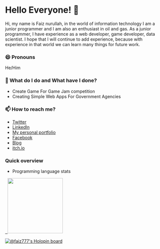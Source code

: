 # Hello Everyone! 👋

Hi, my name is Faiz nurullah, in the world of information technology I am a junior programmer and I am also an enthusiast in oil and gas. As a junior programmer, I have experience as a web developer, game developer, data scientist. I hope that I will continue to add experience, because with experience in that world we can learn many things for future work.

### 😄 Pronouns
He/Him

### 🌱 What do I do and What have I done? 
- Create Game For Game Jam competition
- Creating Simple Web Apps For Government Agencies

### 📫 How to reach me?
- [Twitter](https://twitter.com/Faiznurullah_75) 
- [LinkedIn](https://www.linkedin.com/in/faiznurullah/) 
- [My personal portfolio](https://faiznurullah.xyz) 
- [Facebook](https://web.facebook.com/faiznurullah66) 
- [Blog](https://www.blogger.com/profile/02478102505792010827)
- [itch.io](https://grakody.itch.io/)



### Quick overview

- Programming language stats
<a href="https://github.com/faiznurullah">

&nbsp; 
  <img height="180em" src="https://github-readme-stats-eight-theta.vercel.app/api/top-langs/?username=faiznurullah&layout=compact&langs_count=8&theme=algolia"/>

</a>

</p>

[![@faiz777's Holopin board](https://holopin.me/faiz777)](https://holopin.io/@faiz777)

